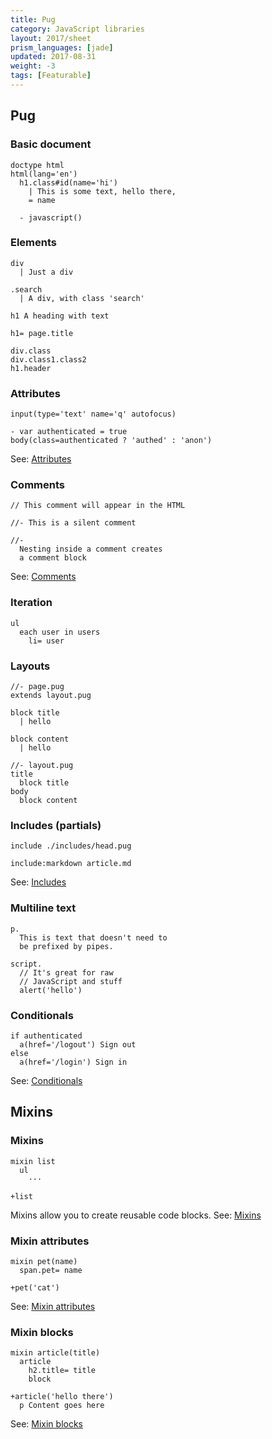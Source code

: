 ```yaml
---
title: Pug
category: JavaScript libraries
layout: 2017/sheet
prism_languages: [jade]
updated: 2017-08-31
weight: -3
tags: [Featurable]
---
```


## Pug
<!-- {.-three-column} -->

### Basic document
<!-- {.-prime} -->

```jade
doctype html
html(lang='en')
  h1.class#id(name='hi')
    | This is some text, hello there,
    = name

  - javascript()
```

### Elements

```jade
div
  | Just a div
```

```jade
.search
  | A div, with class 'search'
```

```jade
h1 A heading with text
```

```jade
h1= page.title
```

```jade
div.class
div.class1.class2
h1.header
```

### Attributes

```jade
input(type='text' name='q' autofocus)
```

```jade
- var authenticated = true
body(class=authenticated ? 'authed' : 'anon')
```

See: [Attributes](https://pugjs.org/language/attributes.html)

### Comments

```jade
// This comment will appear in the HTML
```

```jade
//- This is a silent comment
```

```jade
//-
  Nesting inside a comment creates
  a comment block
```

See: [Comments](https://pugjs.org/language/attributes.html)

### Iteration

```jade
ul
  each user in users
    li= user
```

### Layouts

```jade
//- page.pug
extends layout.pug

block title
  | hello

block content
  | hello
```

```jade
//- layout.pug
title
  block title
body
  block content
```

### Includes (partials)

```jade
include ./includes/head.pug
```

```jade
include:markdown article.md
```

See: [Includes](https://pugjs.org/language/includes.html)

### Multiline text

```jade
p.
  This is text that doesn't need to
  be prefixed by pipes.
```
<!-- {data-line="1"} -->

```jade
script.
  // It's great for raw
  // JavaScript and stuff
  alert('hello')
```
<!-- {data-line="1"} -->

### Conditionals

```jade
if authenticated
  a(href='/logout') Sign out
else
  a(href='/login') Sign in
```
<!-- {data-line="1,3"} -->

See: [Conditionals](https://pugjs.org/language/conditionals.html)

## Mixins
<!-- {.-three-column} -->

### Mixins

```jade
mixin list
  ul
    ···
```
<!-- {data-line="1"} -->

```jade
+list
```

Mixins allow you to create reusable code blocks.
See: [Mixins](https://pugjs.org/language/mixins.html)

### Mixin attributes

```jade
mixin pet(name)
  span.pet= name
```
<!-- {data-line="1"} -->

```jade
+pet('cat')
```

See: [Mixin attributes](https://pugjs.org/language/mixins.html#mixin-attributes)

### Mixin blocks

```jade
mixin article(title)
  article
    h2.title= title
    block
```
<!-- {data-line="1,4"} -->

```jade
+article('hello there')
  p Content goes here
```

See: [Mixin blocks](https://pugjs.org/language/mixins.html#mixin-blocks)
